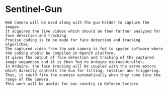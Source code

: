 # Sentinel-Gun

	Web Camera will be used along with the gun holder to capture the images. 
	It acquires the live videos which should be then further analyzed for face detection and tracking.
	Precise coding is to be made for face detection and tracking algorithms.
	The captured video from the web camera is fed to spyder software where the coding should be compiled in OpenCV platform.
	It gives the output of face detection and tracking of the captured image sequences and it is then fed to Arduino microcontroller.
	In Arduino, the face tracking will be coupled with the servo motors which directly controls the Gun for tilting, rotation and triggering. 
	Thus, it could fire the enemies automatically when they come into the range of the camera. 
	This work will be useful for our country in Defense Sectors